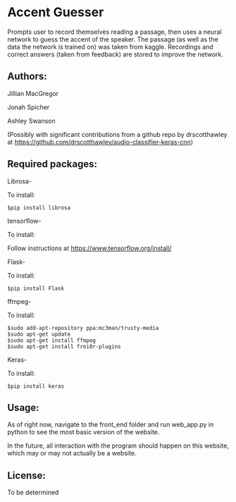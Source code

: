 # Accent Guesser

Prompts user to record themselves reading a passage, then uses a neural network
to guess the accent of the speaker. The passage (as well as the data the network
is trained on) was taken from kaggle. Recordings and correct answers (taken from
feedback) are stored to improve the network.

## Authors:

Jillian MacGregor

Jonah Spicher

Ashley Swanson

(Possibly with significant contributions from a github repo by drscotthawley at https://github.com/drscotthawley/audio-classifier-keras-cnn)

## Required packages:

Librosa-

To install:

    $pip install librosa

tensorflow-

To install:

Follow instructions at https://www.tensorflow.org/install/

Flask-

To install:

    $pip install Flask

ffmpeg-

To install:

	$sudo add-apt-repository ppa:mc3man/trusty-media
	$sudo apt-get update  
	$sudo apt-get install ffmpeg
	$sudo apt-get install frei0r-plugins

Keras-

To install:

	$pip install keras


## Usage:
As of right now, navigate to the front_end folder and run web_app.py in python
to see the most basic version of the website.

In the future, all interaction with the program should happen on this website,
which may or may not actually be a website.


## License:
To be determined
